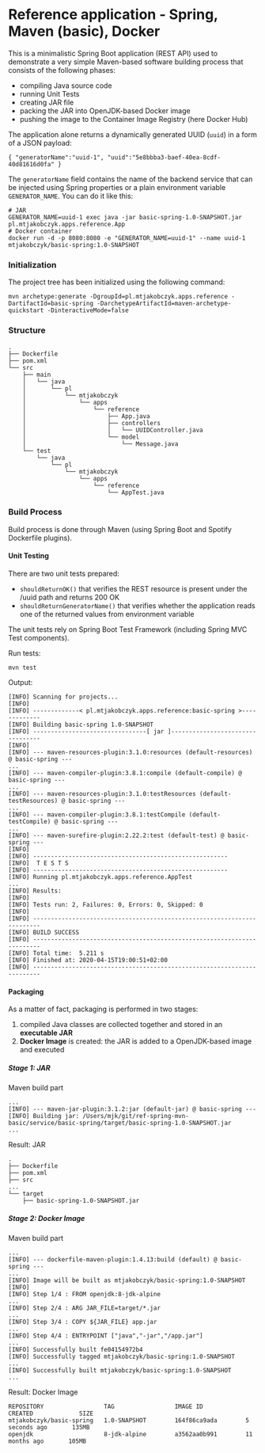 # Reference application - Spring, Maven (basic), Docker
This is a minimalistic Spring Boot application (REST API) used to demonstrate a very simple Maven-based software building process that consists of the following phases:
- compiling Java source code
- running Unit Tests
- creating JAR file
- packing the JAR into OpenJDK-based Docker image
- pushing the image to the Container Image Registry (here Docker Hub)

The application alone returns a dynamically generated UUID (`uuid`) in a form of a JSON payload:

    { "generatorName":"uuid-1", "uuid":"5e8bbba3-baef-40ea-8cdf-40d81616d0fa" }
    
The `generatorName` field contains the name of the backend service that can be injected using Spring properties or a plain environment variable `GENERATOR_NAME`. You can do it like this:

    # JAR
    GENERATOR_NAME=uuid-1 exec java -jar basic-spring-1.0-SNAPSHOT.jar pl.mtjakobczyk.apps.reference.App
    # Docker container
    docker run -d -p 8080:8080 -e "GENERATOR_NAME=uuid-1" --name uuid-1 mtjakobczyk/basic-spring:1.0-SNAPSHOT
    

### Initialization
The project tree has been initialized using the following command:

    mvn archetype:generate -DgroupId=pl.mtjakobczyk.apps.reference -DartifactId=basic-spring -DarchetypeArtifactId=maven-archetype-quickstart -DinteractiveMode=false
    
### Structure

    .
    ├── Dockerfile
    ├── pom.xml
    └── src
        ├── main
        │   └── java
        │       └── pl
        │           └── mtjakobczyk
        │               └── apps
        │                   └── reference
        │                       ├── App.java
        │                       ├── controllers
        │                       │   └── UUIDController.java
        │                       └── model
        │                           └── Message.java
        └── test
            └── java
                └── pl
                    └── mtjakobczyk
                        └── apps
                            └── reference
                                └── AppTest.java

### Build Process
Build process is done through Maven (using Spring Boot and Spotify Dockerfile plugins).

#### Unit Testing
There are two unit tests prepared:
- `shouldReturnOK()` that verifies the REST resource is present under the /uuid path and returns 200 OK
- `shouldReturnGeneratorName()` that verifies whether the application reads one of the returned values from environment variable

The unit tests rely on Spring Boot Test Framework (including Spring MVC Test components).  

Run tests:

    mvn test
    
Output:

    [INFO] Scanning for projects...
    [INFO] 
    [INFO] -------------< pl.mtjakobczyk.apps.reference:basic-spring >-------------
    [INFO] Building basic-spring 1.0-SNAPSHOT
    [INFO] --------------------------------[ jar ]---------------------------------
    [INFO] 
    [INFO] --- maven-resources-plugin:3.1.0:resources (default-resources) @ basic-spring ---
    ...
    [INFO] --- maven-compiler-plugin:3.8.1:compile (default-compile) @ basic-spring ---
    ...
    [INFO] --- maven-resources-plugin:3.1.0:testResources (default-testResources) @ basic-spring ---
    ...
    [INFO] --- maven-compiler-plugin:3.8.1:testCompile (default-testCompile) @ basic-spring ---
    ...
    [INFO] --- maven-surefire-plugin:2.22.2:test (default-test) @ basic-spring ---
    [INFO] 
    [INFO] -------------------------------------------------------
    [INFO]  T E S T S
    [INFO] -------------------------------------------------------
    [INFO] Running pl.mtjakobczyk.apps.reference.AppTest
    ...
    [INFO] Results:
    [INFO] 
    [INFO] Tests run: 2, Failures: 0, Errors: 0, Skipped: 0
    [INFO] 
    [INFO] ------------------------------------------------------------------------
    [INFO] BUILD SUCCESS
    [INFO] ------------------------------------------------------------------------
    [INFO] Total time:  5.211 s
    [INFO] Finished at: 2020-04-15T19:00:51+02:00
    [INFO] ------------------------------------------------------------------------

#### Packaging

As a matter of fact, packaging is performed in two stages: 
1. compiled Java classes are collected together and stored in an **executable JAR**
2. **Docker Image** is created: the JAR is added to a OpenJDK-based image and executed

##### Stage 1: JAR
Maven build part

    ...
    [INFO] --- maven-jar-plugin:3.1.2:jar (default-jar) @ basic-spring ---
    [INFO] Building jar: /Users/mjk/git/ref-spring-mvn-basic/service/basic-spring/target/basic-spring-1.0-SNAPSHOT.jar
    ...

Result: JAR

    .
    ├── Dockerfile
    ├── pom.xml
    ├── src
    ...
    └── target
        ├── basic-spring-1.0-SNAPSHOT.jar

##### Stage 2: Docker Image
Maven build part    
    
    ...
    [INFO] --- dockerfile-maven-plugin:1.4.13:build (default) @ basic-spring ---
    ...
    [INFO] Image will be built as mtjakobczyk/basic-spring:1.0-SNAPSHOT
    [INFO] 
    [INFO] Step 1/4 : FROM openjdk:8-jdk-alpine
    ...
    [INFO] Step 2/4 : ARG JAR_FILE=target/*.jar
    ...
    [INFO] Step 3/4 : COPY ${JAR_FILE} app.jar
    ...
    [INFO] Step 4/4 : ENTRYPOINT ["java","-jar","/app.jar"]
    ...
    [INFO] Successfully built fe04154972b4
    [INFO] Successfully tagged mtjakobczyk/basic-spring:1.0-SNAPSHOT
    ...
    [INFO] Successfully built mtjakobczyk/basic-spring:1.0-SNAPSHOT
    ...
    
Result: Docker Image

    REPOSITORY                 TAG                 IMAGE ID            CREATED             SIZE
    mtjakobczyk/basic-spring   1.0-SNAPSHOT        164f86ca9ada        5 seconds ago       135MB
    openjdk                    8-jdk-alpine        a3562aa0b991        11 months ago       105MB
